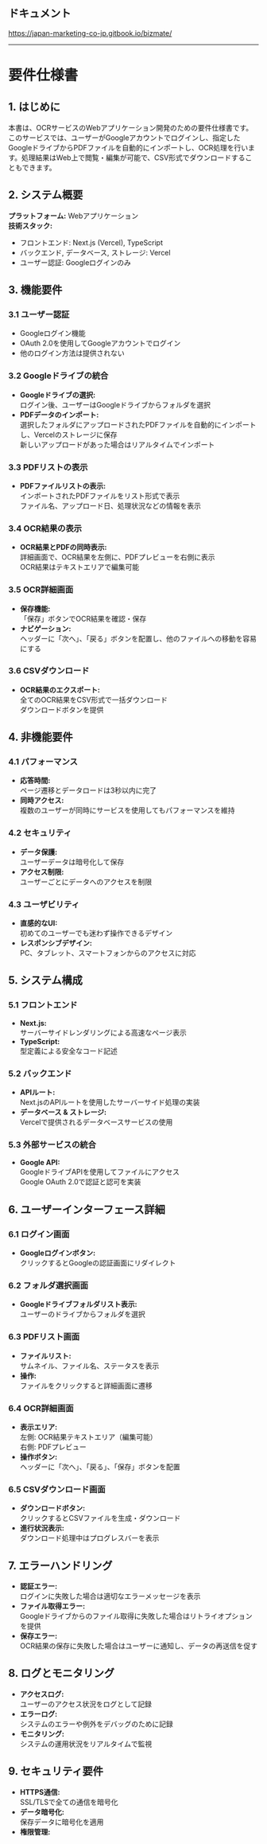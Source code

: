 ## ドキュメント
https://japan-marketing-co-jp.gitbook.io/bizmate/

---

# 要件仕様書

## 1. はじめに
本書は、OCRサービスのWebアプリケーション開発のための要件仕様書です。このサービスでは、ユーザーがGoogleアカウントでログインし、指定したGoogleドライブからPDFファイルを自動的にインポートし、OCR処理を行います。処理結果はWeb上で閲覧・編集が可能で、CSV形式でダウンロードすることもできます。

## 2. システム概要
**プラットフォーム:** Webアプリケーション  
**技術スタック:**  
- フロントエンド: Next.js (Vercel), TypeScript
- バックエンド, データベース, ストレージ: Vercel
- ユーザー認証: Googleログインのみ

## 3. 機能要件

### 3.1 ユーザー認証
- Googleログイン機能
- OAuth 2.0を使用してGoogleアカウントでログイン
- 他のログイン方法は提供されない

### 3.2 Googleドライブの統合
- **Googleドライブの選択:**  
  ログイン後、ユーザーはGoogleドライブからフォルダを選択
- **PDFデータのインポート:**  
  選択したフォルダにアップロードされたPDFファイルを自動的にインポートし、Vercelのストレージに保存  
  新しいアップロードがあった場合はリアルタイムでインポート

### 3.3 PDFリストの表示
- **PDFファイルリストの表示:**  
  インポートされたPDFファイルをリスト形式で表示  
  ファイル名、アップロード日、処理状況などの情報を表示

### 3.4 OCR結果の表示
- **OCR結果とPDFの同時表示:**  
  詳細画面で、OCR結果を左側に、PDFプレビューを右側に表示  
  OCR結果はテキストエリアで編集可能

### 3.5 OCR詳細画面
- **保存機能:**  
  「保存」ボタンでOCR結果を確認・保存
- **ナビゲーション:**  
  ヘッダーに「次へ」、「戻る」ボタンを配置し、他のファイルへの移動を容易にする

### 3.6 CSVダウンロード
- **OCR結果のエクスポート:**  
  全てのOCR結果をCSV形式で一括ダウンロード  
  ダウンロードボタンを提供

## 4. 非機能要件

### 4.1 パフォーマンス
- **応答時間:**  
  ページ遷移とデータロードは3秒以内に完了
- **同時アクセス:**  
  複数のユーザーが同時にサービスを使用してもパフォーマンスを維持

### 4.2 セキュリティ
- **データ保護:**  
  ユーザーデータは暗号化して保存
- **アクセス制限:**  
  ユーザーごとにデータへのアクセスを制限

### 4.3 ユーザビリティ
- **直感的なUI:**  
  初めてのユーザーでも迷わず操作できるデザイン
- **レスポンシブデザイン:**  
  PC、タブレット、スマートフォンからのアクセスに対応

## 5. システム構成

### 5.1 フロントエンド
- **Next.js:**  
  サーバーサイドレンダリングによる高速なページ表示
- **TypeScript:**  
  型定義による安全なコード記述

### 5.2 バックエンド
- **APIルート:**  
  Next.jsのAPIルートを使用したサーバーサイド処理の実装
- **データベース & ストレージ:**  
  Vercelで提供されるデータベースサービスの使用

### 5.3 外部サービスの統合
- **Google API:**  
  GoogleドライブAPIを使用してファイルにアクセス  
  Google OAuth 2.0で認証と認可を実装

## 6. ユーザーインターフェース詳細

### 6.1 ログイン画面
- **Googleログインボタン:**  
  クリックするとGoogleの認証画面にリダイレクト

### 6.2 フォルダ選択画面
- **Googleドライブフォルダリスト表示:**  
  ユーザーのドライブからフォルダを選択

### 6.3 PDFリスト画面
- **ファイルリスト:**  
  サムネイル、ファイル名、ステータスを表示
- **操作:**  
  ファイルをクリックすると詳細画面に遷移

### 6.4 OCR詳細画面
- **表示エリア:**  
  左側: OCR結果テキストエリア（編集可能）  
  右側: PDFプレビュー
- **操作ボタン:**  
  ヘッダーに「次へ」、「戻る」、「保存」ボタンを配置

### 6.5 CSVダウンロード画面
- **ダウンロードボタン:**  
  クリックするとCSVファイルを生成・ダウンロード
- **進行状況表示:**  
  ダウンロード処理中はプログレスバーを表示

## 7. エラーハンドリング
- **認証エラー:**  
  ログインに失敗した場合は適切なエラーメッセージを表示
- **ファイル取得エラー:**  
  Googleドライブからのファイル取得に失敗した場合はリトライオプションを提供
- **保存エラー:**  
  OCR結果の保存に失敗した場合はユーザーに通知し、データの再送信を促す

## 8. ログとモニタリング
- **アクセスログ:**  
  ユーザーのアクセス状況をログとして記録
- **エラーログ:**  
  システムのエラーや例外をデバッグのために記録
- **モニタリング:**  
  システムの運用状況をリアルタイムで監視

## 9. セキュリティ要件
- **HTTPS通信:**  
  SSL/TLSで全ての通信を暗号化
- **データ暗号化:**  
  保存データに暗号化を適用
- **権限管理:**